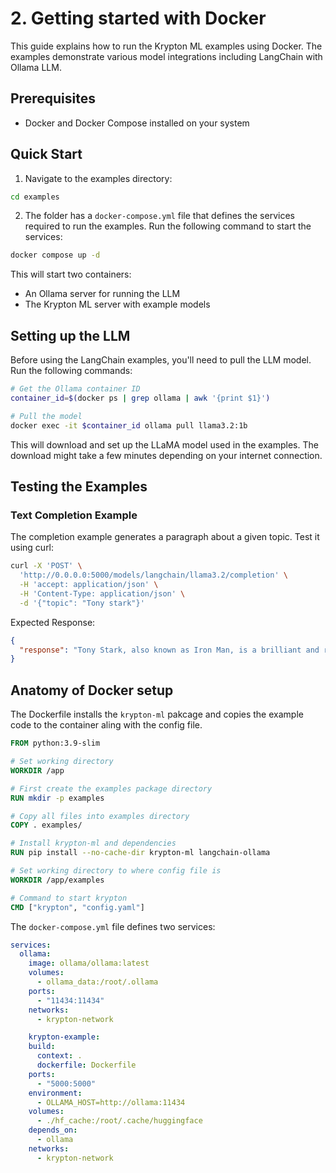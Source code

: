 # 2. Getting started with Docker

This guide explains how to run the Krypton ML examples using Docker. The examples demonstrate various model integrations including LangChain with Ollama LLM.

## Prerequisites

- Docker and Docker Compose installed on your system

## Quick Start

1. Navigate to the examples directory:
```bash
cd examples
```

2. The folder has a `docker-compose.yml` file that defines the services required to run the examples. Run the following command to start the services:
```bash
docker compose up -d
```

This will start two containers:
- An Ollama server for running the LLM
- The Krypton ML server with example models

## Setting up the LLM

Before using the LangChain examples, you'll need to pull the LLM model. Run the following commands:

```bash
# Get the Ollama container ID
container_id=$(docker ps | grep ollama | awk '{print $1}')

# Pull the model
docker exec -it $container_id ollama pull llama3.2:1b
```

This will download and set up the LLaMA model used in the examples. The download might take a few minutes depending on your internet connection.

## Testing the Examples

### Text Completion Example

The completion example generates a paragraph about a given topic. Test it using curl:

```bash
curl -X 'POST' \
  'http://0.0.0.0:5000/models/langchain/llama3.2/completion' \
  -H 'accept: application/json' \
  -H 'Content-Type: application/json' \
  -d '{"topic": "Tony stark"}'
```

Expected Response:
```json
{
  "response": "Tony Stark, also known as Iron Man, is a brilliant and reclusive billionaire inventor and businessman. He created a powered suit of armor that allows him to fly and fight crime, using it to become the superhero known as Iron Man. With his wit, intelligence, and advanced technology, he uses his alter ego to protect the world from various threats, often facing off against supervillains like Ultron and Thanos. His personal life is also filled with complex relationships and struggles, including his complicated friendship with his assistant Pepper Potts and his troubled past as a high school student turned genius."
}
```

## Anatomy of Docker setup

The Dockerfile installs the `krypton-ml` pakcage and copies the example code to the container aling with the config file.

```Dockerfile
FROM python:3.9-slim

# Set working directory
WORKDIR /app

# First create the examples package directory
RUN mkdir -p examples

# Copy all files into examples directory
COPY . examples/

# Install krypton-ml and dependencies
RUN pip install --no-cache-dir krypton-ml langchain-ollama

# Set working directory to where config file is
WORKDIR /app/examples

# Command to start krypton
CMD ["krypton", "config.yaml"]
```

The `docker-compose.yml` file defines two services:
```yaml
services:
  ollama:
    image: ollama/ollama:latest
    volumes:
      - ollama_data:/root/.ollama
    ports:
      - "11434:11434"
    networks:
      - krypton-network

    krypton-example:
    build:
      context: .
      dockerfile: Dockerfile
    ports:
      - "5000:5000"
    environment:
      - OLLAMA_HOST=http://ollama:11434
    volumes:
      - ./hf_cache:/root/.cache/huggingface
    depends_on:
      - ollama
    networks:
      - krypton-network
```